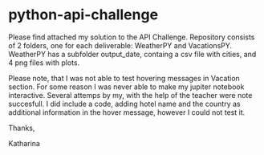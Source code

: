 # python-api-challenge

Please find attached my solution to the API Challenge.
Repository consists of 2 folders, one for each  deliverable: WeatherPY and VacationsPY. 
WeatherPY has a subfolder output_date, containg a csv file with cities, and 4 png files with plots.

Please note, that I was not able to test hovering messages in Vacation section. For some reason I was never able to make my jupiter notebook interactive.
Several attemps by my, with the help of the teacher were note succesfull.
I did include a code, adding hotel name and the country as additional information in the hover message, however I could not test it.

Thanks,

Katharina
